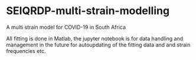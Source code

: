 # SEIQRDP-multi-strain-modelling
A multi strain model for COVID-19 in South Africa

All fitting is done in Matlab, the jupyter notebook is for data handling and management in the future for autoupdating of the fitting data and and strain frequencies etc.
